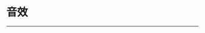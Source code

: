 
  # 音效
  ---

  <Common-LinkList :linkList='{"name":"音效","item":[{"link":"https://www.tosound.com/","icon":"https://www.tosound.com/favicon.ico","text":"淘声网"},{"link":"https://www.ear0.com/sound","icon":"https://www.ear0.com/favicon.ico","text":" 耳聆网"},{"link":"http://www.aigei.com/sound/","icon":"http://www.aigei.com/favicon.ico","text":"爱给网"},{"link":"https://taira-komori.jpn.org/freesoundcn.html","icon":"https://taira-komori.jpn.org/favicon.ico","text":"小森平的音效"},{"link":"http://sc.chinaz.com/yinxiao/","icon":"http://sc.chinaz.com/favicon.ico","text":"站长音效"},{"link":"http://www.yisell.com","icon":"http://www.yisell.com/favicon.ico","text":"音效网"},{"link":"http://pansound.com/panicpumpkin/index.html","icon":"/logo.png","text":"PANICPUMPKIN"},{"link":"https://g-miya.net/wordpress/","icon":"/logo.png","text":"G-Sound"}]}'/>
  